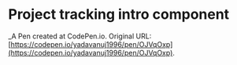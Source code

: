 # Project tracking intro component
 _A Pen created at CodePen.io. Original URL: [https://codepen.io/yadavanuj1996/pen/OJVqOxp](https://codepen.io/yadavanuj1996/pen/OJVqOxp).

 